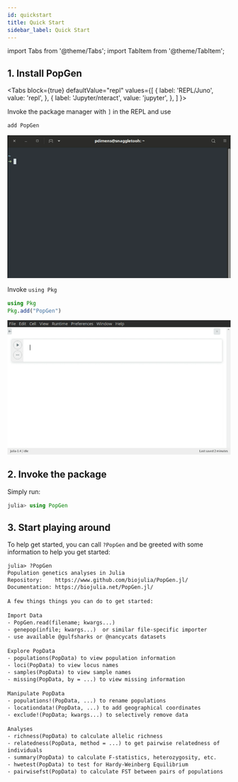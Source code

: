 ```yaml
---
id: quickstart
title: Quick Start
sidebar_label: Quick Start
---
```

import Tabs from '@theme/Tabs';
import TabItem from '@theme/TabItem';

## 1. Install PopGen

<Tabs
  block={true}
  defaultValue="repl"
  values={[
    { label: 'REPL/Juno', value: 'repl', },
    { label: 'Jupyter/nteract', value: 'jupyter', },
  ]
}>
<TabItem value="repl">

Invoke the package manager with `]` in the REPL and use

```julia
add PopGen
```

![install](/img/install_repl.gif)

</TabItem>
<TabItem value="jupyter">

Invoke `using Pkg`

```julia
using Pkg
Pkg.add("PopGen")
```

![install](/img/install_jupyter.gif)

</TabItem>
</Tabs>


## 2. Invoke the package
Simply run:

```julia
julia> using PopGen
```

## 3. Start playing around

To help get started, you can call `?PopGen` and be greeted with some information to help you get started:

```
julia> ?PopGen
Population genetics analyses in Julia
Repository:    https://www.github.com/biojulia/PopGen.jl/
Documentation: https://biojulia.net/PopGen.jl/

A few things things you can do to get started:

Import Data
- PopGen.read(filename; kwargs...)
- genepop(infile; kwargs...)  or similar file-specific importer
- use available @gulfsharks or @nancycats datasets

Explore PopData
- populations(PopData) to view population information
- loci(PopData) to view locus names
- samples(PopData) to view sample names
- missing(PopData, by = ...) to view missing information

Manipulate PopData
- populations!(PopData, ...) to rename populations
- locationdata!(PopData, ...) to add geographical coordinates
- exclude!(PopData; kwargs...) to selectively remove data

Analyses
- richness(PopData) to calculate allelic richness
- relatedness(PopData, method = ...) to get pairwise relatedness of individuals
- summary(PopData) to calculate F-statistics, heterozygosity, etc.
- hwetest(PopData) to test for Hardy-Weinberg Equilibrium
- pairwisefst(PopData) to calculate FST between pairs of populations
```
